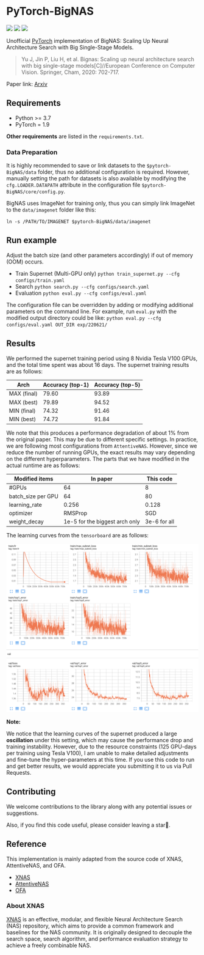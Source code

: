 # PyTorch-BigNAS

<p>
  <a href="https://img.shields.io/badge/Python-%3E%3D3.7-blue"><img src="https://img.shields.io/badge/Python-%3E%3D3.7-blue"></a>
  <a href="https://img.shields.io/badge/PyTorch-1.9-informational"><img src="https://img.shields.io/badge/PyTorch-1.9-informational"></a>
  <a href="https://img.shields.io/badge/License-MIT-brightgreen"><img src="https://img.shields.io/badge/License-MIT-brightgreen"></a>
</p>


Unofficial [PyTorch](http://pytorch.org/) implementation of BigNAS: Scaling Up Neural Architecture Search with Big Single-Stage Models.

> Yu J, Jin P, Liu H, et al. Bignas: Scaling up neural architecture search with big single-stage models[C]//European Conference on Computer Vision. Springer, Cham, 2020: 702-717.

Paper link: [Arxiv](https://arxiv.org/abs/2003.11142)


## Requirements

- Python >= 3.7
- PyTorch = 1.9

**Other requirements** are listed in the `requirements.txt`.

### Data Preparation

It is highly recommended to save or link datasets to the `$pytorch-BigNAS/data` folder, thus no additional configuration is required. However, manually setting the path for datasets is also available by modifying the `cfg.LOADER.DATAPATH` attribute in the configuration file `$pytorch-BigNAS/core/config.py`.

BigNAS uses ImageNet for training only, thus you can simply link ImageNet to the `data/imagenet` folder like this:

```
ln -s /PATH/TO/IMAGENET $pytorch-BigNAS/data/imagenet
```


## Run example

Adjust the batch size (and other parameters accordingly) if out of memory (OOM) occurs.

- Train Supernet (Multi-GPU only)
  `python train_supernet.py --cfg configs/train.yaml`
- Search
  `python search.py --cfg configs/search.yaml`
- Evaluation
  `python eval.py --cfg configs/eval.yaml`

The configuration file can be overridden by adding or modifying additional parameters on the command line. For example, run `eval.py` with the modified output directory could be like:
`python eval.py --cfg configs/eval.yaml OUT_DIR exp/220621/`


## Results

We performed the supernet training period using 8 Nvidia Tesla V100 GPUs, and the total time spent was about 16 days. The supernet training results are as follows:


| Arch        | Accuracy (top-1) | Accuracy (top-5) |
| ----------- | ---------------- | ---------------- |
| MAX (final) | 79.60            | 93.89            |
| MAX (best)  | 79.89            | 94.52            |
| MIN (final) | 74.32            | 91.46            |
| MIN (best)  | 74.72            | 91.84            |


We note that this produces a performance degradation of about 1% from the original paper. This may be due to different specific settings. In practice, we are following most configurations from `AttentiveNAS`. However, since we reduce the number of running GPUs, the exact results may vary depending on the different hyperparameters. The parts that we have modified in the actual runtime are as follows:


| Modified items     | In paper                       | This code    |
| ------------------ | ------------------------------ | ------------ |
| #GPUs              | 64                             | 8            |
| batch_size per GPU | 64                             | 80           |
| learning_rate      | 0.256                          | 0.128        |
| optimizer          | RMSProp                        | SGD          |
| weight_decay       | 1e-5 for the biggest arch only | 3e-6 for all |


The learning curves from the `tensorboard` are as follows:


![tensorboard_results](.assets/tb.png)

**Note:** 

We notice that the learning curves of the supernet produced a large **oscillation** under this setting, which may cause the performance drop and training instability. However, due to the resource constraints (125 GPU-days per training using Tesla V100), I am unable to make detailed adjustments and fine-tune the hyper-parameters at this time. If you use this code to run and get better results, we would appreciate you submitting it to us via Pull Requests.


## Contributing

We welcome contributions to the library along with any potential issues or suggestions.

Also, if you find this code useful, please consider leaving a star🌟.


## Reference

This implementation is mainly adapted from the source code of XNAS, AttentiveNAS, and OFA.

- [XNAS](https://github.com/MAC-AutoML/XNAS)
- [AttentiveNAS](https://github.com/facebookresearch/AttentiveNAS)
- [OFA](https://github.com/mit-han-lab/once-for-all)

### About XNAS

[XNAS](https://github.com/MAC-AutoML/XNAS) is an effective, modular, and flexible Neural Architecture Search (NAS) repository, which aims to provide a common framework and baselines for the NAS community. It is originally designed to decouple the search space, search algorithm, and performance evaluation strategy to achieve a freely combinable NAS.